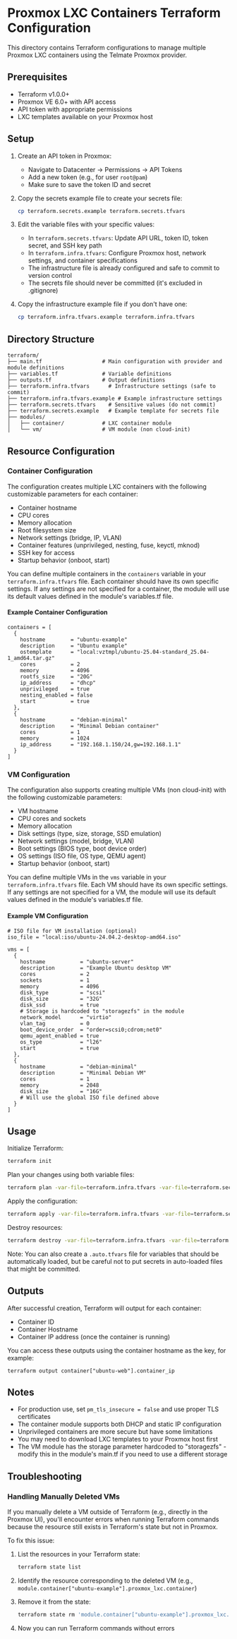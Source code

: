 # Proxmox LXC Containers Terraform Configuration

This directory contains Terraform configurations to manage multiple Proxmox LXC containers using the Telmate Proxmox provider.

## Prerequisites

- Terraform v1.0.0+
- Proxmox VE 6.0+ with API access
- API token with appropriate permissions
- LXC templates available on your Proxmox host

## Setup

1. Create an API token in Proxmox:
   - Navigate to Datacenter -> Permissions -> API Tokens
   - Add a new token (e.g., for user `root@pam`)
   - Make sure to save the token ID and secret

2. Copy the secrets example file to create your secrets file:
   ```bash
   cp terraform.secrets.example terraform.secrets.tfvars
   ```

3. Edit the variable files with your specific values:
   - In `terraform.secrets.tfvars`: Update API URL, token ID, token secret, and SSH key path
   - In `terraform.infra.tfvars`: Configure Proxmox host, network settings, and container specifications
   - The infrastructure file is already configured and safe to commit to version control
   - The secrets file should never be committed (it's excluded in .gitignore)

4. Copy the infrastructure example file if you don't have one:
   ```bash
   cp terraform.infra.tfvars.example terraform.infra.tfvars
   ```

## Directory Structure

```
terraform/
├── main.tf                   # Main configuration with provider and module definitions
├── variables.tf              # Variable definitions
├── outputs.tf                # Output definitions
├── terraform.infra.tfvars      # Infrastructure settings (safe to commit)
├── terraform.infra.tfvars.example # Example infrastructure settings
├── terraform.secrets.tfvars    # Sensitive values (do not commit)
├── terraform.secrets.example   # Example template for secrets file
├── modules/
│   ├── container/            # LXC container module
│   └── vm/                   # VM module (non cloud-init)
```

## Resource Configuration

### Container Configuration

The configuration creates multiple LXC containers with the following customizable parameters for each container:

- Container hostname
- CPU cores
- Memory allocation
- Root filesystem size
- Network settings (bridge, IP, VLAN)
- Container features (unprivileged, nesting, fuse, keyctl, mknod)
- SSH key for access
- Startup behavior (onboot, start)

You can define multiple containers in the `containers` variable in your `terraform.infra.tfvars` file. Each container should have its own specific settings. If any settings are not specified for a container, the module will use its default values defined in the module's variables.tf file.

#### Example Container Configuration

```hcl
containers = [
  {
    hostname        = "ubuntu-example"
    description     = "Ubuntu example"
    ostemplate      = "local:vztmpl/ubuntu-25.04-standard_25.04-1_amd64.tar.gz"
    cores           = 2
    memory          = 4096
    rootfs_size     = "20G"
    ip_address      = "dhcp"
    unprivileged    = true
    nesting_enabled = false
    start           = true
  },
  {
    hostname        = "debian-minimal"
    description     = "Minimal Debian container"
    cores           = 1
    memory          = 1024
    ip_address      = "192.168.1.150/24,gw=192.168.1.1"
  }
]
```

### VM Configuration

The configuration also supports creating multiple VMs (non cloud-init) with the following customizable parameters:

- VM hostname
- CPU cores and sockets
- Memory allocation
- Disk settings (type, size, storage, SSD emulation)
- Network settings (model, bridge, VLAN)
- Boot settings (BIOS type, boot device order)
- OS settings (ISO file, OS type, QEMU agent)
- Startup behavior (onboot, start)

You can define multiple VMs in the `vms` variable in your `terraform.infra.tfvars` file. Each VM should have its own specific settings. If any settings are not specified for a VM, the module will use its default values defined in the module's variables.tf file.

#### Example VM Configuration

```hcl
# ISO file for VM installation (optional)
iso_file = "local:iso/ubuntu-24.04.2-desktop-amd64.iso"

vms = [
  {
    hostname           = "ubuntu-server"
    description        = "Example Ubuntu desktop VM"
    cores              = 2
    sockets            = 1
    memory             = 4096
    disk_type          = "scsi"
    disk_size          = "32G"
    disk_ssd           = true
    # Storage is hardcoded to "storagezfs" in the module
    network_model      = "virtio"
    vlan_tag           = 0
    boot_device_order  = "order=scsi0;cdrom;net0"
    qemu_agent_enabled = true
    os_type            = "l26"
    start              = true
  },
  {
    hostname           = "debian-minimal"
    description        = "Minimal Debian VM"
    cores              = 1
    memory             = 2048
    disk_size          = "16G"
    # Will use the global ISO file defined above
  }
]
```

## Usage

Initialize Terraform:
```bash
terraform init
```

Plan your changes using both variable files:
```bash
terraform plan -var-file=terraform.infra.tfvars -var-file=terraform.secrets.tfvars
```

Apply the configuration:
```bash
terraform apply -var-file=terraform.infra.tfvars -var-file=terraform.secrets.tfvars
```

Destroy resources:
```bash
terraform destroy -var-file=terraform.infra.tfvars -var-file=terraform.secrets.tfvars
```

Note: You can also create a `.auto.tfvars` file for variables that should be automatically loaded, but be careful not to put secrets in auto-loaded files that might be committed.

## Outputs

After successful creation, Terraform will output for each container:

- Container ID
- Container Hostname
- Container IP address (once the container is running)

You can access these outputs using the container hostname as the key, for example:
```
terraform output container["ubuntu-web"].container_ip
```

## Notes

- For production use, set `pm_tls_insecure = false` and use proper TLS certificates
- The container module supports both DHCP and static IP configuration
- Unprivileged containers are more secure but have some limitations
- You may need to download LXC templates to your Proxmox host first
- The VM module has the storage parameter hardcoded to "storagezfs" - modify this in the module's main.tf if you need to use a different storage

## Troubleshooting

### Handling Manually Deleted VMs

If you manually delete a VM outside of Terraform (e.g., directly in the Proxmox UI), you'll encounter errors when running Terraform commands because the resource still exists in Terraform's state but not in Proxmox.

To fix this issue:

1. List the resources in your Terraform state:
   ```bash
   terraform state list
   ```

2. Identify the resource corresponding to the deleted VM (e.g., `module.container["ubuntu-example"].proxmox_lxc.container`)

3. Remove it from the state:
   ```bash
   terraform state rm 'module.container["ubuntu-example"].proxmox_lxc.container'
   ```

4. Now you can run Terraform commands without errors
